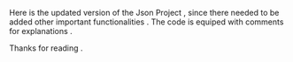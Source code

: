 Here is the updated version of the Json Project , since there needed to be added other important functionalities . The code is equiped with comments for explanations .

Thanks for reading .
